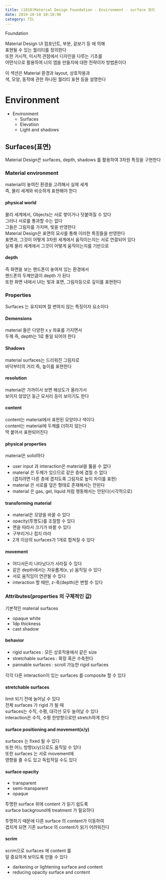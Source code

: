 ```yaml
---
title: (1010)Material Design Foundation - Environment - surface 정리
date: 2019-10-10 10:10:98
category: TIL
---
```


Foundation

Material Design UI 컴포넌트, 부분, 겉보기 등 에 의해  
표현될 수 있는 퀄리티를 정의한다  
또한 거시적, 미시적 관점에서 디자인을 다루는 기초를  
어떤식으로 활용하여 너의 앱을 만들지에 대한 전략이자 방법론이다

이 섹션은 Material 환경과 layout, 상호작용과  
색, 모양, 동작에 관한 하나된 퀄리티 표현 등을 설명한다

# Environment

- Environment
  - Surfaces
  - Elevation
  - Light and shadows

## Surfaces(표면)

Material Design은 surfaces, depth, shadows 를 활용하여 3차원 특징을 구현한다

### Material environment

material이 놓여진 환경을 고려해서 실제 세계  
즉, 물리 세계와 비슷하게 표현해야 한다

#### physical world

물리 세계에서, Objects는 서로 쌓이거나 덧붙여질 수 있다  
그러나 서로를 통과할 수는 없다  
그들은 그림자를 가지며, 빛을 반영한다  
Material Design은 표면의 묘사를 통해 이러한 특징들을 반영한다  
표면과, 그것이 어떻게 3차원 세계에서 움직이는지는 서로 연결되어 있다  
실제 물리 세계에서 그것이 어떻게 움직이는지를 기반으로

#### depth

즉 화면을 보는 핸드폰이 놓여져 있는 환경에서  
핸드폰의 두께만큼이 depth 가 된다  
또한 화면 내에서 UI는 빛과 표면, 그림자등으로 깊이를 표현한다

### Properties

Surfaces 는 유지되며 잘 변하지 않는 특징이자 요소이다

#### Demensions

material 들은 다양한 x y 좌표를 가지면서  
두께 즉, depth는 1로 통일 되어야 한다

#### Shadows

material surfaces는 드리워진 그림자로  
바닥부터의 거리 즉, 높이를 표현한다

#### resolution

material은 가까이서 보면 해상도가 올라가서  
보이지 않았던 둥근 모서리 등이 보이기도 한다

#### content

content는 material에서 표현된 모양이나 색이다  
content는 material에 두께를 더하지 않는다  
딱 붙어서 표현되어진다

#### physical properties

material은 solid하다

- user input 과 interaction은 material을 뚫을 수 없다
- material 은 두께가 있으므로 같은 층에 겹칠 수 없다  
  (겹치려면 다른 층에 겹치도록 그림자로 높이 차이를 표현)
- material 은 서로를 덮은 형태로 존재해서는 안된다
- material 은 gas, gel, liquid 처럼 행동해서는 안된다(시각적으로)

#### transforming material

- material은 모양을 바꿀 수 있다
- opacity(투명도)를 조절할 수 있다
- 면을 따라서 크기가 바뀔 수 있다
- 구부리거나 접지 마라
- 2개 이상의 surfaces가 1개로 합쳐질 수 있다

#### movement

- 어디서든지 나타났다가 사라질 수 있다
- 같은 depth에서는 자유롭게(x, y) 움직일 수 있다
- 서로 움직임이 연관될 수 있다
- interaction 할 때만, z-축(depth)은 변할 수 있다

### Attributes(properties 의 구체적인 값)

기본적인 material surfaces

- opaque white
- 1dp thickness
- cast shadow

#### behavior

- rigid surfaces : 모든 상호작용에서 같은 size
- stretchable surfaces : 확장 혹은 수축한다
- pannable surfaces : scroll 가능한 rigid surfaces

각각 다른 interaction이 있는 surfaces 를 composite 할 수 있다

#### stretchable surfaces

limit 되기 전에 늘어날 수 있다  
전체 surfaces 가 rigid 가 될 때  
surfaces는 수직, 수평, 대각선 모두 늘어날 수 있다  
interaction은 수직, 수평 한방향으로만 stretch하게 한다

#### surface positioning and movement(x/y)

surfaces 는 fixed 될 수 있다  
또한 어느 방향(x/y)으로도 움직일 수 있다  
또한 surfaces 는 서로 movement에  
영향을 줄 수도 있고 독립적일 수도 있다

#### surface opacity

- transparent
- semi-transparent
- opaque

투명한 surface 위에 content 가 읽기 쉽도록  
surface background에 treatment 가 필요하다

투명하기 때문에 다른 surface 의 content가 이동하여  
겹치게 되면 기존 surface 의 content가 읽기 어려워진다

#### scrim

scrim으로 surfaces 에 content 를  
덜 중요하게 보이도록 만들 수 있다

- darkening or lightening surface and content
- reducing opacity surface and content
